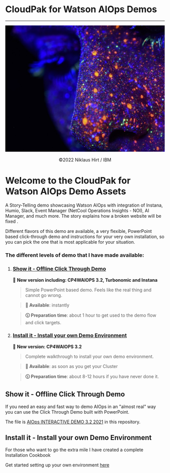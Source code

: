 # CloudPak for Watson AIOps Demos
---------------------------------------------------------------------------------------------------------------



![K8s CNI](./doc/pics/front.png)


<center> ©2022 Niklaus Hirt / IBM </center>


# Welcome to the CloudPak for Watson AIOps Demo Assets

A Story-Telling demo showcasing Watson AIOps with integration of Instana, Humio, Slack, Event Manager (NetCool Operations Insights - NOI), AI Manager, and much more. The story explains how a broken website will be fixed .

Different flavors of this demo are available, a very flexible, PowerPoint based click-through demo and instructions for your very own installation, so you can pick the one that is most applicable for your situation.

### The different levels of demo that I have made available:

1. ### [Show it - Offline Click Through Demo](#show-it---offline-click-through-demo-1)

	🚨 **New version including: CP4WAIOPS 3.2, Turbonomic and Instana**


	> 	Simple PowerPoint based demo. Feels like the real thing and cannot go wrong.
	
	> 	**🚀 Available**:        instantly
	
	> 	**🕦 Preparation time**: about 1 hour to get used to the demo flow and click targets.

	
1. ### [Install it - Install your own Demo Environment](#install-it---install-your-own-demo-environment-1)

	🚨 **New version: CP4WAIOPS 3.2**

	> 	Complete walkthrough to install your own demo environment.
	
	> 	**🚀 Available**: as soon as you get your Cluster
	
	> 	**🕦 Preparation time**: about 8-12 hours if you have never done it.





## Show it - Offline Click Through Demo


If you need an easy and fast way to demo AIOps in an "almost real" way you can use the Click Through Demo built with PowerPoint.


The file is [AIOps INTERACTIVE DEMO 3.2 2021](https://ibm.box.com/s/915h3vnctzlz7ri7bw8qia6b9kc7kogm) in this repository.




## Install it - Install your own Demo Environment


For those who want to go the extra mile I have created a complete Installation Cookbook

Get started setting up your own environment [here](./README_INSTALL.md)

